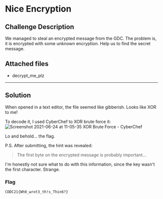 # Nice Encryption

## Challenge Description

We managed to steal an encrypted message from the GDC. The problem is, it is encrypted with some unknown encryption. Help us to find the secret message.

## Attached files

* decrypt_me_plz

---

## Solution

When opened in a text editor, the file seemed like gibberish. Looks like XOR to me!

To decode it, I used CyberChef to XOR brute force it:
![Screenshot 2021-06-24 at 11-05-35 XOR Brute Force - CyberChef](https://user-images.githubusercontent.com/40383042/126366143-b79ec5f2-13a4-4ed4-a620-dd9dbf4d7db5.png)

Lo and behold... the flag.

P.S. After submitting, the hint was revealed:
> The first byte on the encrypted message is probably important…

I'm honestly not sure what to do with this information, since the key wasn't the first character. Strange.

### Flag

```text
CDDC21{Wh0_wrot3_th!s_Thin6?}
```
